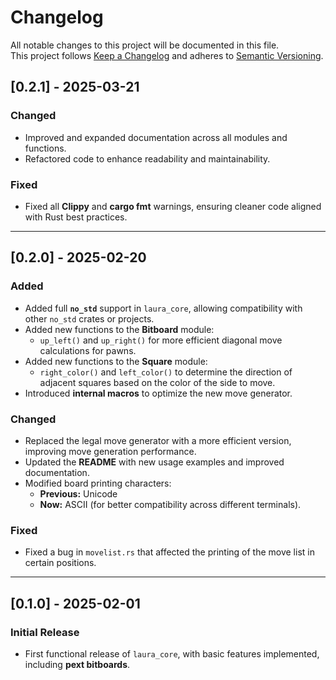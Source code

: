 # Changelog

All notable changes to this project will be documented in this file.  
This project follows [Keep a Changelog][changelog-link] and adheres to [Semantic Versioning][semver-link].

## [0.2.1] - 2025-03-21

### Changed
- Improved and expanded documentation across all modules and functions.
- Refactored code to enhance readability and maintainability.

### Fixed
- Fixed all **Clippy** and **cargo fmt** warnings, ensuring cleaner code aligned with Rust best practices.

---

## [0.2.0] - 2025-02-20

### Added
- Added full **`no_std`** support in `laura_core`, allowing compatibility with other `no_std` crates or projects.
- Added new functions to the **Bitboard** module:  
  - `up_left()` and `up_right()` for more efficient diagonal move calculations for pawns.  
- Added new functions to the **Square** module:  
  - `right_color()` and `left_color()` to determine the direction of adjacent squares based on the color of the side to move.  
- Introduced **internal macros** to optimize the new move generator.

### Changed
- Replaced the legal move generator with a more efficient version, improving move generation performance.
- Updated the **README** with new usage examples and improved documentation.
- Modified board printing characters:  
  - **Previous:** Unicode  
  - **Now:** ASCII (for better compatibility across different terminals).

### Fixed
- Fixed a bug in `movelist.rs` that affected the printing of the move list in certain positions.

---

## [0.1.0] - 2025-02-01

### Initial Release
- First functional release of `laura_core`, with basic features implemented, including **pext bitboards**.


[changelog-link]:https://keepachangelog.com/en/1.1.0/
[semver-link]:https://semver.org/
